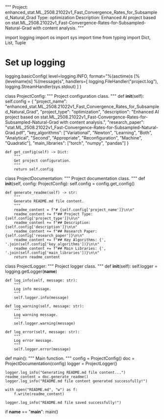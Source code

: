 """
Project: enhanced_stat.ML_2508.21022v1_Fast_Convergence_Rates_for_Subsampled_Natural_Grad
Type: optimization
Description: Enhanced AI project based on stat.ML_2508.21022v1_Fast-Convergence-Rates-for-Subsampled-Natural-Grad with content analysis.
"""

import logging
import os
import sys
import time
from typing import Dict, List, Tuple

# Set up logging
logging.basicConfig(
    level=logging.INFO,
    format="%(asctime)s [%(levelname)s] %(message)s",
    handlers=[
        logging.FileHandler("project.log"),
        logging.StreamHandler(sys.stdout)
    ]
)

class ProjectConfig:
    """
    Project configuration class.
    """
    def __init__(self):
        self.config = {
            "project_name": "enhanced_stat.ML_2508.21022v1_Fast_Convergence_Rates_for_Subsampled_Natural_Grad",
            "project_type": "optimization",
            "description": "Enhanced AI project based on stat.ML_2508.21022v1_Fast-Convergence-Rates-for-Subsampled-Natural-Grad with content analysis.",
            "research_paper": "stat.ML_2508.21022v1_Fast-Convergence-Rates-for-Subsampled-Natural-Grad.pdf",
            "key_algorithms": ["Variational", "Newton", "Learning", "Both", "Analytical", "Second", "Appropriate", "Reconfiguration", "Machine", "Quadratic"],
            "main_libraries": ["torch", "numpy", "pandas"]
        }

    def get_config(self) -> Dict:
        """
        Get project configuration.
        """
        return self.config

class ProjectDocumentation:
    """
    Project documentation class.
    """
    def __init__(self, config: ProjectConfig):
        self.config = config.get_config()

    def generate_readme(self) -> str:
        """
        Generate README.md file content.
        """
        readme_content = f"# {self.config['project_name']}\n\n"
        readme_content += f"## Project Type: {self.config['project_type']}\n\n"
        readme_content += f"## Description: {self.config['description']}\n\n"
        readme_content += f"## Research Paper: {self.config['research_paper']}\n\n"
        readme_content += f"## Key Algorithms: {', '.join(self.config['key_algorithms'])}\n\n"
        readme_content += f"## Main Libraries: {', '.join(self.config['main_libraries'])}\n\n"
        return readme_content

class ProjectLogger:
    """
    Project logger class.
    """
    def __init__(self):
        self.logger = logging.getLogger(__name__)

    def log_info(self, message: str):
        """
        Log info message.
        """
        self.logger.info(message)

    def log_warning(self, message: str):
        """
        Log warning message.
        """
        self.logger.warning(message)

    def log_error(self, message: str):
        """
        Log error message.
        """
        self.logger.error(message)

def main():
    """
    Main function.
    """
    config = ProjectConfig()
    doc = ProjectDocumentation(config)
    logger = ProjectLogger()

    logger.log_info("Generating README.md file content...")
    readme_content = doc.generate_readme()
    logger.log_info("README.md file content generated successfully!")

    with open("README.md", "w") as f:
        f.write(readme_content)

    logger.log_info("README.md file saved successfully!")

if __name__ == "__main__":
    main()